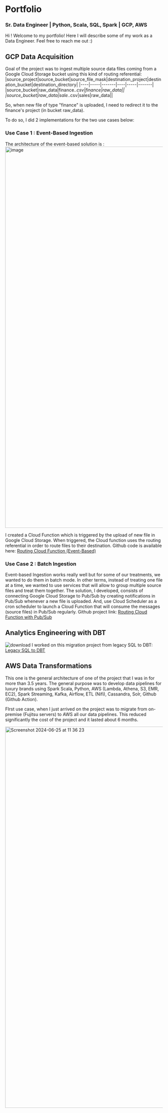 # Portfolio

### Sr. Data Engineer | Python, Scala, SQL, Spark | GCP, AWS 

Hi ! Welcome to my portfolio!
Here I will describe some of my work as a Data Engineer.
Feel free to reach me out :)  


## GCP Data Acquisition

Goal of the project was to ingest multiple source data files coming from a Google Cloud Storage bucket using this kind of routing referential:
|source_project|source_bucket|source_file_mask|destination_project|destination_bucket|destination_directory|
|----|-----|-------|----|-----|-------|
|source_bucket|raw_data|finance.*.csv|finance|raw_data||
|source_bucket|raw_data|sale.*.csv|sales|raw_data||

So, when new file of type "finance" is uploaded, I need to redirect it to the finance's project (in bucket raw_data).

To do so, I did 2 implementations for the two use cases below:

### Use Case 1 : Event-Based Ingestion

The architecture of the event-based solution is :
<img width="1220" alt="image" src="https://github.com/Bass22/portfolio/assets/29351163/2d3a9082-73c5-4dbb-be2b-aa0fd454c317">

I created a Cloud Function which is triggered by the upload of new file in Google Cloud Storage. When triggered, the Cloud function uses the routing 
referential in order to route files to their destination.
Github code is available here: [Routing Cloud Function (Event-Based)
](https://github.com/Bass22/data-acquisition-cloud-function/tree/feature/cloud_function_event_based)  

  
### Use Case 2 : Batch Ingestion

Event-based Ingestion works really well but for some of our treatments, we wanted to do them in batch mode. In other terms, instead of treating one file at a time,
we wanted to use services that will allow to group multiple source files and treat them together. The solution, I developed, consists of connecting Google Cloud 
Storage to Pub/Sub by creating notifications in Pub/Sub whenever a new file is uploaded. And, use Cloud Scheduler as a cron scheduler to launch 
a Cloud Function that will consume the messages (source files) in Pub/Sub regularly.
Github project link: [Routing Cloud Function with Pub/Sub](https://github.com/Bass22/data-acquisition-cloud-function)  

## Analytics Engineering with DBT

![download](https://github.com/Bass22/portfolio/assets/29351163/c7765aab-93e4-4948-aba2-6dbb38482aae)
I worked on this migration project from legacy SQL to DBT: [Legacy SQL to DBT](https://github.com/Bass22/dbt-path-to-certification)

## AWS Data Transformations  

This one is the general architecture of one of the project that I was in for more than 3.5 years. The general purpose was to develop data pipelines for luxury brands using Spark Scala, Python, AWS (Lambda, Athena, S3, EMR, EC2), Spark Streaming, Kafka, Airflow, ETL (Nifi), Cassandra, Solr, Github (Github Action).

FIrst use case, when I just arrived on the project was to migrate from on-premise (Fujitsu servers) to AWS all our data pipelines. 
This reduced significantly the cost of the project and it lasted about 6 months.

<img width="1220" alt="Screenshot 2024-06-25 at 11 36 23" src="https://github.com/Bass22/portfolio/assets/29351163/aa73af5a-7984-4d5e-adbd-e4a3b4f0747c">

